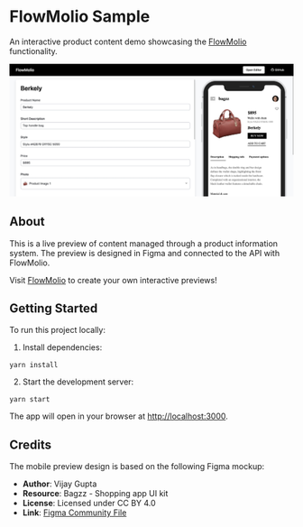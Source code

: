 # FlowMolio Sample

An interactive product content demo showcasing the [FlowMolio](https://github.com/vladvlasov256/flowmolio) functionality.

![FlowMolio Sample Screenshot](screenshots/sample.jpeg)

## About

This is a live preview of content managed through a product information system. The preview is designed in Figma and connected to the API with FlowMolio.

Visit [FlowMolio](https://flowmol.io/) to create your own interactive previews!

## Getting Started

To run this project locally:

1. Install dependencies:
```
yarn install
```

2. Start the development server:
```
yarn start
```

The app will open in your browser at [http://localhost:3000](http://localhost:3000).

## Credits

The mobile preview design is based on the following Figma mockup:

- **Author**: Vijay Gupta
- **Resource**: Bagzz - Shopping app UI kit
- **License**: Licensed under CC BY 4.0
- **Link**: [Figma Community File](https://www.figma.com/community/file/883316722778883740)


